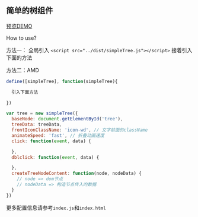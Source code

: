 ## 简单的树组件

[预览DEMO](http://shooterblog.site/create-simple-wheels/src/simpleTree/index.html)

How to use?

方法一： 全局引入 `<script src="../dist/simpleTree.js"></script>`
接着引入下面的方法

方法二：AMD

```javascript
define([simpleTree], function(simpleTree){

  引入下面方法

})
```

```javascript
var tree = new simpleTree({
  baseNode: document.getElementById('tree'),
  treeData: treeData,
  frontIconClassName: 'icon-wd', // 文字前面的className
  animateSpeed: 'fast', // 折叠动画速度
  click: function(event, data) {

  },
  dblclick: function(event, data) {

  },
  createTreeNodeContent: function(node, nodeData) {
    // node => dom节点
    // nodeData => 构造节点传入的数据
  }
})
```

更多配置信息请参考`index.js`和`index.html`
